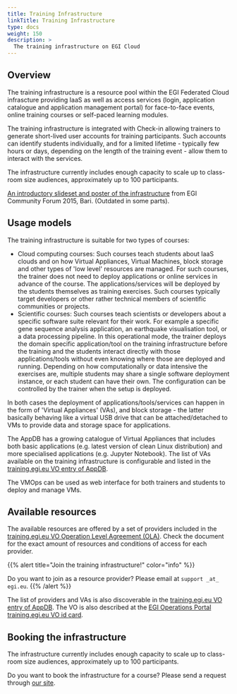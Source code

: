 ```yaml
---
title: Training Infrastructure
linkTitle: Training Infrastructure
type: docs
weight: 150
description: >
  The training infrastructure on EGI Cloud
---
```


## Overview

The training infrastructure is a resource pool within the EGI Federated
Cloud infrascture providing IaaS as well as access services (login,
application catalogue and application management portal) for
face-to-face events, online training courses or self-paced learning
modules.

The training infrastructure is integrated with Check-in allowing
trainers to generate short-lived user accounts for training
participants. Such accounts can identify students individually, and for
a limited lifetime - typically few hours or days, depending on the
length of the training event - allow them to interact with the services.

The infrastructure currently includes enough capacity to scale up to
class-room size audiences, approximately up to 100 participants.

[An introductory slideset and poster of the
infrastructure](https://indico.egi.eu/indico/contributionDisplay.py?contribId=122&confId=2544)
from EGI Community Forum 2015, Bari. (Outdated in some parts).

## Usage models

The training infrastructure is suitable for two types of courses:

- Cloud computing courses: Such courses teach students about IaaS
  clouds and on how Virtual Appliances, Virtual Machines, block
  storage and other types of 'low level' resources are managed. For
  such courses, the trainer does not need to deploy applications or
  online services in advance of the course. The applications/services
  will be deployed by the students themselves as training exercises.
  Such courses typically target developers or other rather technical
  members of scientific communities or projects.
- Scientific courses: Such courses teach scientists or developers
  about a specific software suite relevant for their work. For example
  a specific gene sequence analysis application, an earthquake
  visualisation tool, or a data processing pipeline. In this
  operational mode, the trainer deploys the domain specific
  application/tool on the training infrastructure before the training
  and the students interact directly with those applications/tools
  without even knowing where those are deployed and running. Depending
  on how computationally or data intensive the exercises are, multiple
  students may share a single software deployment instance, or each
  student can have their own. The configuration can be controlled by
  the trainer when the setup is deployed.

In both cases the deployment of applications/tools/services can happen
in the form of 'Virtual Appliances' (VAs), and block storage - the
latter basically behaving like a virtual USB drive that can be
attached/detached to VMs to provide data and storage space for
applications.

The AppDB has a growing catalogue of Virtual Appliances that includes
both basic applications (e.g. latest version of clean Linux
distribution) and more specialised applications (e.g. Jupyter Notebook).
The list of VAs available on the training infrastructure is configurable
and listed in the [training.egi.eu VO entry of
AppDB](https://appdb.egi.eu/store/vo/training.egi.eu).

The VMOps can be used as web interface for both trainers and students to
deploy and manage VMs.

## Available resources

The available resources are offered by a set of providers included in
the [training.egi.eu VO Operation Level Agreement
(OLA)](https://documents.egi.eu/document/2768). Check the document for
the exact amount of resources and conditions of access for each
provider.

{{% alert title="Join the training infrastructure!" color="info" %}}

Do you want to join as a resource provider? Please email at
`support _at_ egi.eu`.
{{% /alert %}}

The list of providers and VAs is also discoverable in the
[training.egi.eu VO entry of
AppDB](https://appdb.egi.eu/store/vo/training.egi.eu). The VO is also
described at the [EGI Operations Portal training.egi.eu VO id
card](https://operations-portal.egi.eu/vo/view/voname/training.egi.eu).

## Booking the infrastructure

The infrastructure currently includes enough capacity to scale up to
class-room size audiences, approximately up to 100 participants.

Do you want to book the infrastructure for a course? Please send a
request through [our site](https://www.egi.eu/service/training-infrastructure/).
